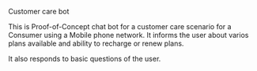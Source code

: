 Customer care bot

This is Proof-of-Concept chat bot for a customer care scenario for a Consumer using a Mobile phone network.
It informs the user about varios plans available and ability to recharge or renew plans. 

It also responds to basic questions of the user.


